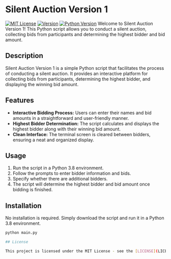 # Silent Auction Version 1

[![MIT License](https://img.shields.io/badge/license-MIT-black.svg)](https://opensource.org/licenses/MIT)
[![Version](https://img.shields.io/badge/version-1.0-midnightgreen.svg)](https://github.com/yourusername/silent-auction)
[![Python Version](https://img.shields.io/badge/python-3.8-violet.svg)](https://www.python.org/downloads/release/python-380/)
Welcome to Silent Auction Version 1! This Python script allows you to conduct a silent auction, collecting bids from participants and determining the highest bidder and bid amount.

## Description

Silent Auction Version 1 is a simple Python script that facilitates the process of conducting a silent auction. It provides an interactive platform for collecting bids from participants, determining the highest bidder, and displaying the winning bid amount.

## Features

- **Interactive Bidding Process:** Users can enter their names and bid amounts in a straightforward and user-friendly manner.
- **Highest Bidder Determination:** The script calculates and displays the highest bidder along with their winning bid amount.
- **Clean Interface:** The terminal screen is cleared between bidders, ensuring a neat and organized display.

## Usage

1. Run the script in a Python 3.8 environment.
2. Follow the prompts to enter bidder information and bids.
3. Specify whether there are additional bidders.
4. The script will determine the highest bidder and bid amount once bidding is finished.

## Installation

No installation is required. Simply download the script and run it in a Python 3.8 environment.

```bash
python main.py

## License

This project is licensed under the MIT License - see the [LICENSE](LICENSE) file for details.
